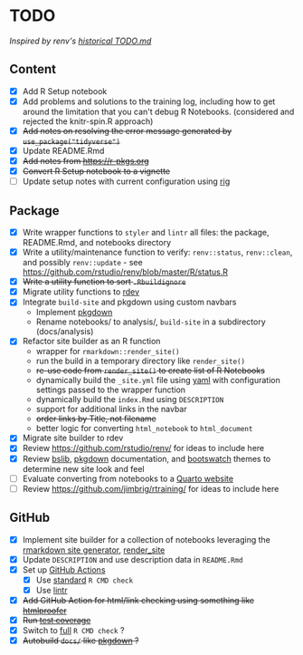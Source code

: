 # TODO

*Inspired by renv's [historical TODO.md](https://github.com/rstudio/renv/blob/99737730ea69730b211770ba2bfa78301cf0e7b2/TODO.md)*

## Content

- [x] Add R Setup notebook
- [x] Add problems and solutions to the training log, including how to get around the limitation that you can't debug R Notebooks. (considered and rejected the knitr-spin.R approach)
- [x] ~~Add notes on resolving the error message generated by `use_package("tidyverse")`~~
- [x] Update README.Rmd
- [x] ~~Add notes from <https://r-pkgs.org>~~
- [x] ~~Convert R Setup notebook to a vignette~~
- [ ] Update setup notes with current configuration using [rig](https://github.com/r-lib/rig)

## Package

- [x] Write wrapper functions to `styler` and `lintr` all files: the package, README.Rmd, and notebooks directory
- [x] Write a utility/maintenance function to verify: `renv::status`, `renv::clean`, and possibly `renv::update` - see <https://github.com/rstudio/renv/blob/master/R/status.R>
- [x] ~~Write a utility function to sort `.Rbuildignore`~~
- [x] Migrate utility functions to [rdev](https://github.com/jabenninghoff/rdev)
- [x] Integrate `build-site` and pkgdown using custom navbars
  - Implement [pkgdown](https://pkgdown.r-lib.org)
  - Rename notebooks/ to analysis/, `build-site` in a subdirectory (docs/analysis)
- [x] Refactor site builder as an R function
  - wrapper for `rmarkdown::render_site()`
  - run the build in a temporary directory like `render_site()`
  - ~~re-use code from `render_site()` to create list of R Notebooks~~
  - dynamically build the `_site.yml` file using [yaml](https://github.com/vubiostat/r-yaml) with configuration settings passed to the wrapper function
  - dynamically build the `index.Rmd` using `DESCRIPTION`
  - support for additional links in the navbar
  - ~~order links by Title, not filename~~
  - better logic for converting `html_notebook` to `html_document`
- [x] Migrate site builder to rdev
- [x] Review <https://github.com/rstudio/renv/> for ideas to include here
- [x] Review [bslib](https://rstudio.github.io/bslib/index.html), [pkgdown](https://pkgdown.r-lib.org/articles/customise.html) documentation, and [bootswatch](https://bootswatch.com) themes to determine new site look and feel
- [ ] Evaluate converting from notebooks to a [Quarto website](https://quarto.org/docs/websites/)
- [ ] Review <https://github.com/jimbrig/rtraining/> for ideas to include here

## GitHub

- [x] Implement site builder for a collection of notebooks leveraging the [rmarkdown site generator](https://bookdown.org/yihui/rmarkdown/rmarkdown-site.html), [render_site](https://rdrr.io/cran/rmarkdown/man/render_site.html)
- [x] Update `DESCRIPTION` and use description data in `README.Rmd`
- [x] Set up [GitHub Actions](https://usethis.r-lib.org/reference/github_actions.html)
  - [x] Use [standard](https://github.com/r-lib/actions/blob/master/examples/check-standard.yaml) `R CMD check`
  - [x] Use [lintr](https://github.com/r-lib/actions/blob/master/examples/lint.yaml)
- [x] ~~Add GitHub Action for html/link checking using something like [htmlproofer](https://github.com/gjtorikian/html-proofer)~~
- [x] ~~Run [test coverage](https://github.com/r-lib/actions/blob/master/examples/test-coverage.yaml)~~
- [x] Switch to  [full](https://github.com/r-lib/actions/blob/master/examples/check-full.yaml) `R CMD check` ?
- [x] ~~Autobuild `docs/` like [pkgdown](https://github.com/r-lib/actions/blob/master/examples/pkgdown.yaml) ?~~
